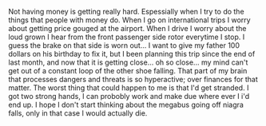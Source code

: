Not having money is getting really hard. Espessially when I try to do the things that people with money do.
When I go on international trips I worry about getting price gouged at the airport.
When I drive I worry about the loud grown I hear from the front passenger side rotor everytime I stop.
I guess the brake on that side is worn out...
I want to give my father 100 dollars on his birthday to fix it, but I been planning this trip since the end of last month, and now that it is getting close... oh so close... my mind can't get out of a constant loop of the other shoe falling.
That part of my brain that processes dangers and threats is so hyperactive; over finances for that matter.  The worst thing that could happen to me is that I'd get stranded.  I got two strong hands, I can probobly work and make due where ever I i'd end up. I hope I don't start thinking about the megabus going off niagra falls, only in that case I would actually die.
